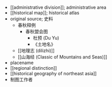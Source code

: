- [[administrative division]]; administrative area
- [[historical map]]; historical atlas
- original source; 史料
    - 春秋释例
        - 春秋盟会图
            - 杜预 (Du Yu)
            - 《土地名》
    - [[地理志 (dilizhi)]]
    - [[山海经 (Classic of Mountains and Seas)]]
- placename
- [[regional distinction]]
- [[historical geography of northeast asia]]
- 制图工作者

